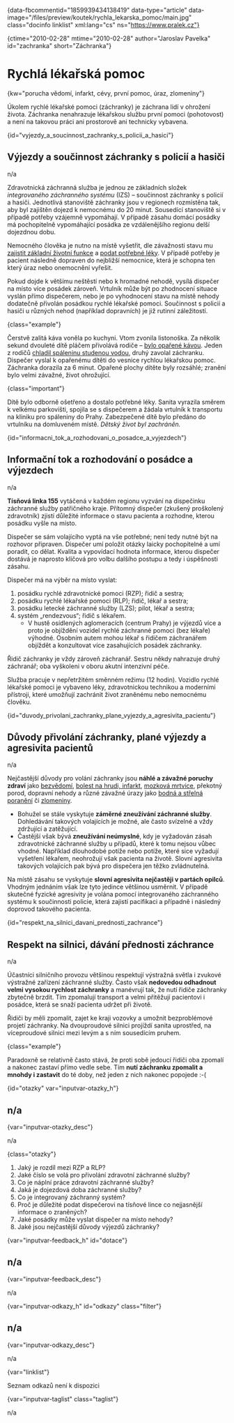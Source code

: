 
{data-fbcommentid="1859939434138419" data-type="article" data-image="/files/preview/koutek/rychla\_lekarska\_pomoc/main.jpg" class="docinfo linklist" xml:lang="cs" ns="https://www.pralek.cz"}

{ctime="2010-02-28" mtime="2010-02-28" author="Jaroslav Pavelka" id="zachranka" short="Záchranka"}

# Rychlá lékařská pomoc

<!-- generated attribute kw by user_updatekw.sh on 2021-11-10, do not edit -->

{kw="porucha vědomí, infarkt, cévy, první pomoc, úraz, zlomeniny"}

Úkolem rychlé lékařské pomoci (záchranky) je záchrana lidí v ohrožení života. Záchranka nenahrazuje lékařskou službu první pomoci (pohotovost) a není na takovou práci ani prostorově ani technicky vybavena.

{id="vyjezdy\_a\_soucinnost\_zachranky\_s\_policii\_a_hasici"}

## Výjezdy a součinnost záchranky s policií a hasiči

n/a

Zdravotnická záchranná služba je jednou ze základních složek _integrovaného záchranného systému_ (IZS) – součinnost záchranky s policií a hasiči. Jednotlivá stanoviště záchranky jsou v regionech rozmístěna tak, aby byl zajištěn dojezd k nemocnému do 20 minut. Sousedící stanoviště si v případě potřeby vzájemně vypomáhají. V případě zásahu domácí posádky má pochopitelně vypomáhající posádka ze vzdálenějšího regionu delší dojezdnou dobu.

Nemocného člověka je nutno na místě vyšetřit, dle závažnosti stavu mu [zajistit základní životní funkce][1] a [podat potřebné léky][2]. V případě potřeby je pacient následně dopraven do nejbližší nemocnice, která je schopna ten který úraz nebo onemocnění vyřešit.

Pokud dojde k většímu neštěstí nebo k hromadné nehodě, vysílá dispečer na místo více posádek zároveň. Vrtulník může být po zhodnocení situace vyslán přímo dispečerem, nebo je po vyhodnocení stavu na místě nehody dodatečně přivolán posádkou rychlé lékařské pomoci. Součinnost s policií a hasiči u různých nehod (například dopravních) je již rutinní záležitostí.

{class="example"}

Čerstvě zalitá káva voněla po kuchyni. Vtom zvonila listonoška. Za několik sekund dvouleté dítě pláčem přivolává rodiče – [bylo opařené kávou][3]. Jeden z rodičů [chladil spáleninu studenou vodou][4], druhý zavolal záchranku. Dispečer vyslal k opařenému dítěti do vesnice rychlou lékařskou pomoc. Záchranka dorazila za 6 minut. Opařené plochy dítěte byly rozsáhlé; zranění bylo velmi závažné, život ohrožující.

{class="important"}

Dítě bylo odborně ošetřeno a dostalo potřebné léky. Sanita vyrazila směrem k velkému parkovišti, spojila se s dispečerem a žádala vrtulník k transportu na kliniku pro spáleniny do Prahy. Zabezpečené dítě bylo předáno do vrtulníku na domluveném místě. _Dětský život byl zachráněn._

{id="informacni\_tok\_a\_rozhodovani\_o\_posadce\_a_vyjezdech"}

## Informační tok a rozhodování o posádce a výjezdech

n/a

**Tísňová linka 155** vytáčená v každém regionu vyzvání na dispečinku záchranné služby patřičného kraje. Přítomný dispečer (zkušený proškolený zdravotník) zjistí důležité informace o stavu pacienta a rozhodne, kterou posádku vyšle na místo.

Dispečer se sám volajícího vyptá na vše potřebné; není tedy nutné být na rozhovor připraven. Dispečer umí položit otázky laicky pochopitelné a umí poradit, co dělat. Kvalita a vypovídací hodnota informace, kterou dispečer dostává je naprosto klíčová pro volbu dalšího postupu a tedy i úspěšnosti zásahu.

Dispečer má na výběr na místo vyslat:

  1. posádku rychlé zdravotnické pomoci (RZP); řidič a sestra;
  2. posádku rychlé lékařské pomoci (RLP); řidič, lékař a sestra;
  3. posádku letecké záchranné služby (LZS); pilot, lékař a sestra;
  4. systém „rendezvous“; řidič s lékařem. 
      * V hustě osídlených aglomeracích (centrum Prahy) je výjezdů více a proto je objíždění vozidel rychlé záchranné pomoci (bez lékaře) výhodné. Osobním autem mohou lékař s řidičem záchranářem objíždět a konzultovat více zasahujících posádek záchranky.

Řidič záchranky je vždy zároveň záchranář. Sestru někdy nahrazuje druhý záchranář; oba vyškoleni v oboru akutní intenzivní péče.

Služba pracuje v nepřetržitém směnném režimu (12 hodin). Vozidlo rychlé lékařské pomoci je vybaveno léky, zdravotnickou technikou a moderními přístroji, které umožňují zachránit život zraněnému nebo nemocnému člověku.

{id="duvody\_privolani\_zachranky\_plane\_vyjezdy\_a\_agresivita_pacientu"}

## Důvody přivolání záchranky, plané výjezdy a agresivita pacientů

n/a

Nejčastější důvody pro volání záchranky jsou **náhlé a závažné poruchy zdraví** jako [bezvědomí][5], [bolest na hrudi, infarkt][6], [mozková mrtvice][7], překotný porod, dopravní nehody a různé závažné úrazy jako [bodná a střelná poranění][8] či [zlomeniny][9].

  * Bohužel se stále vyskytuje **záměrné zneužívání záchranné služby**. Dohledávání takových volajících je možné, ale často svízelné a vždy zdržující a zatěžující.
  * Častější však bývá **zneužívání neúmyslné**, kdy je vyžadován zásah zdravotnické záchranné služby u případů, které k tomu nejsou vůbec vhodné. Například dlouhodobé potíže nebo potíže, které sice vyžadují vyšetření lékařem, neohrožují však pacienta na životě. Slovní agresivita takových volajících pak bývá pro dispečera jen těžko zvládnutelná.

Na místě zásahu se vyskytuje **slovní agresivita nejčastěji v partách opilců**. Vhodným jednáním však lze tyto jedince většinou usměrnit. V případě skutečné fyzické agresivity je volána pomocí integrovaného záchranného systému k součinnosti policie, která zajistí pacifikaci a případně i následný doprovod takového pacienta.

{id="respekt\_na\_silnici\_davani\_prednosti_zachrance"}

## Respekt na silnici, dávání přednosti záchrance

n/a

Účastníci silničního provozu většinou respektují výstražná světla i zvukové výstražné zařízení záchranné služby. Často však **nedovedou odhadnout velmi vysokou rychlost záchranky** a manévrují tak, že nutí řidiče záchranky zbytečně brzdit. Tím zpomalují transport a velmi přitěžují pacientovi i posádce, která se snaží pacienta udržet při životě.

Řidiči by měli zpomalit, zajet ke kraji vozovky a umožnit bezproblémové projetí záchranky. Na dvouproudové silnici projíždí sanita uprostřed, na víceproudové silnici mezi levým a s ním sousedícím pruhem.

{class="example"}

Paradoxně se relativně často stává, že proti sobě jedoucí řidiči oba zpomalí a nakonec zastaví přímo vedle sebe. Tím **nutí záchranku zpomalit a mnohdy i zastavit** do té doby, než jeden z nich nakonec popojede :-(

{id="otazky" var="inputvar-otazky_h"}

## n/a

{var="inputvar-otazky_desc"}

n/a

{class="otazky"}

  1. Jaký je rozdíl mezi RZP a RLP?
  2. Jaké číslo se volá pro přivolání zdravotní záchranné služby?
  3. Co je náplní práce zdravotní záchranné služby?
  4. Jaká je dojezdová doba záchranné služby?
  5. Co je integrovaný záchranný systém?
  6. Proč je důležité podat dispečerovi na tísňové lince co nejjasnější informace o zraněných?
  7. Jaké posádky může vyslat dispečer na místo nehody?
  8. Jaké jsou nejčastější důvody výjezdů záchranky?

{var="inputvar-feedback_h" id="dotace"}

## n/a

{var="inputvar-feedback_desc"}

n/a

{var="inputvar-odkazy_h" id="odkazy" class="filter"}

## n/a

{var="inputvar-odkazy_desc"}

n/a

{var="linklist"}

Seznam odkazů není k dispozici

{var="inputvar-taglist" class="taglist"}

n/a

 [1]: resuscitace
 [2]: leky
 [3]: urazy_batolat
 [4]: ochlazeni_spaleniny
 [5]: kolaps
 [6]: srdecni_infarkt
 [7]: mrtvice
 [8]: zavazna_poraneni
 [9]: zlomeniny

